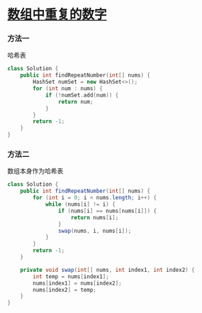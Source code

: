 # [数组中重复的数字](https://leetcode-cn.com/problems/shu-zu-zhong-zhong-fu-de-shu-zi-lcof)

### 方法一

哈希表

```c++
class Solution {
    public int findRepeatNumber(int[] nums) {
        HashSet numSet = new HashSet<>();
        for (int num : nums) {
            if (!numSet.add(num)) {
                return num;
            }
        }
        return -1;
    }
}
```

### 方法二

数组本身作为哈希表

```java
class Solution {
    public int findRepeatNumber(int[] nums) {
        for (int i = 0; i < nums.length; i++) {
            while (nums[i] != i) {
                if (nums[i] == nums[nums[i]]) {
                    return nums[i];
                }
                swap(nums, i, nums[i]);
            }
        }
        return -1;
    }

    private void swap(int[] nums, int index1, int index2) {
        int temp = nums[index1];
        nums[index1] = nums[index2];
        nums[index2] = temp;
    }
}
```
